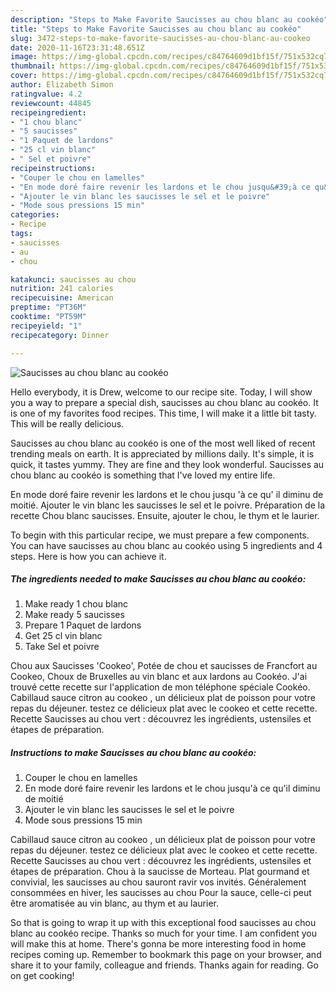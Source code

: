 ```yaml
---
description: "Steps to Make Favorite Saucisses au chou blanc au cookéo"
title: "Steps to Make Favorite Saucisses au chou blanc au cookéo"
slug: 3472-steps-to-make-favorite-saucisses-au-chou-blanc-au-cookeo
date: 2020-11-16T23:31:48.651Z
image: https://img-global.cpcdn.com/recipes/c84764609d1bf15f/751x532cq70/saucisses-au-chou-blanc-au-cookeo-photo-principale-de-la-recette.jpg
thumbnail: https://img-global.cpcdn.com/recipes/c84764609d1bf15f/751x532cq70/saucisses-au-chou-blanc-au-cookeo-photo-principale-de-la-recette.jpg
cover: https://img-global.cpcdn.com/recipes/c84764609d1bf15f/751x532cq70/saucisses-au-chou-blanc-au-cookeo-photo-principale-de-la-recette.jpg
author: Elizabeth Simon
ratingvalue: 4.2
reviewcount: 44845
recipeingredient:
- "1 chou blanc"
- "5 saucisses"
- "1 Paquet de lardons"
- "25 cl vin blanc"
- " Sel et poivre"
recipeinstructions:
- "Couper le chou en lamelles"
- "En mode doré faire revenir les lardons et le chou jusqu&#39;à ce qu&#39;il diminu de moitié"
- "Ajouter le vin blanc les saucisses le sel et le poivre"
- "Mode sous pressions 15 min"
categories:
- Recipe
tags:
- saucisses
- au
- chou

katakunci: saucisses au chou 
nutrition: 241 calories
recipecuisine: American
preptime: "PT36M"
cooktime: "PT59M"
recipeyield: "1"
recipecategory: Dinner

---
```



![Saucisses au chou blanc au cookéo](https://img-global.cpcdn.com/recipes/c84764609d1bf15f/751x532cq70/saucisses-au-chou-blanc-au-cookeo-photo-principale-de-la-recette.jpg)

Hello everybody, it is Drew, welcome to our recipe site. Today, I will show you a way to prepare a special dish, saucisses au chou blanc au cookéo. It is one of my favorites food recipes. This time, I will make it a little bit tasty. This will be really delicious.

Saucisses au chou blanc au cookéo is one of the most well liked of recent trending meals on earth. It is appreciated by millions daily. It's simple, it is quick, it tastes yummy. They are fine and they look wonderful. Saucisses au chou blanc au cookéo is something that I've loved my entire life.

En mode doré faire revenir les lardons et le chou jusqu &#39;à ce qu&#39; il diminu de moitié. Ajouter le vin blanc les saucisses le sel et le poivre. Préparation de la recette Chou blanc saucisses. Ensuite, ajouter le chou, le thym et le laurier.


To begin with this particular recipe, we must prepare a few components. You can have saucisses au chou blanc au cookéo using 5 ingredients and 4 steps. Here is how you can achieve it.

<!--inarticleads1-->

##### The ingredients needed to make Saucisses au chou blanc au cookéo:

1. Make ready 1 chou blanc
1. Make ready 5 saucisses
1. Prepare 1 Paquet de lardons
1. Get 25 cl vin blanc
1. Take  Sel et poivre


Chou aux Saucisses &#39;Cookeo&#39;, Potée de chou et saucisses de Francfort au Cookeo, Choux de Bruxelles au vin blanc et aux lardons au Cookéo. J&#39;ai trouvé cette recette sur l&#39;application de mon téléphone spéciale Cookéo. Cabillaud sauce citron au cookeo , un délicieux plat de poisson pour votre repas du déjeuner. testez ce délicieux plat avec le cookeo et cette recette. Recette Saucisses au chou vert : découvrez les ingrédients, ustensiles et étapes de préparation. 

<!--inarticleads2-->

##### Instructions to make Saucisses au chou blanc au cookéo:

1. Couper le chou en lamelles
1. En mode doré faire revenir les lardons et le chou jusqu&#39;à ce qu&#39;il diminu de moitié
1. Ajouter le vin blanc les saucisses le sel et le poivre
1. Mode sous pressions 15 min


Cabillaud sauce citron au cookeo , un délicieux plat de poisson pour votre repas du déjeuner. testez ce délicieux plat avec le cookeo et cette recette. Recette Saucisses au chou vert : découvrez les ingrédients, ustensiles et étapes de préparation. Chou à la saucisse de Morteau. Plat gourmand et convivial, les saucisses au chou sauront ravir vos invités. Généralement consommées en hiver, les saucisses au chou Pour la sauce, celle-ci peut être aromatisée au vin blanc, au thym et au laurier. 

So that is going to wrap it up with this exceptional food saucisses au chou blanc au cookéo recipe. Thanks so much for your time. I am confident you will make this at home. There's gonna be more interesting food in home recipes coming up. Remember to bookmark this page on your browser, and share it to your family, colleague and friends. Thanks again for reading. Go on get cooking!
